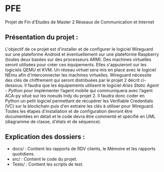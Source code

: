 # PFE

Projet de Fin d'Etudes de Master 2 Réseaux de Communication et Internet

## Présentation du projet :

L'objectif de ce projet est d'installer et de configurer le logiciel Wireguard sur une plateforme Android et éventuellement sur une plateforme Raspberry (toutes deux basées sur des processeurs ARM).
Des machines virtuelles seront utilisées pour créer ces équipements.
Elles s'appuieront sur les logiciels QEMU et KVM.
Un réseau virtuel sera mis en place avec le logiciel NEmu afin d'interconnecter les machines virtuelles.
Wireguard nécessite des clés de chiffrement qui seront distribuées par le projet 2 décrit ci-dessous.
Il faudra que les équipements utilisent le logiciel *Aries Static Agent - Python* pour implémenter l’agent mobile qui communiquera avec l’agent ACA-py situé sur les noeuds Indy du projet 2.
Il faudra donc coder en Python un petit logiciel permettant de récupérer les Verifiable Credentials (VC) sur la blockchain puis d'en extraire les clés à utiliser pour Wireguard.
Toutes les étapes d'installation et de configuration devront être documentées en détail et le code devra être commenté et spécifié en UML (diagramme de classe, d'états et de séquence).


## Explication des dossiers :

- docs/ : Contient les rapports de RDV clients, le Mémoire et les rapports quotidiens.
- src/ : Contient le code du projet.
- Tests/ : Contient les scripts de test.

